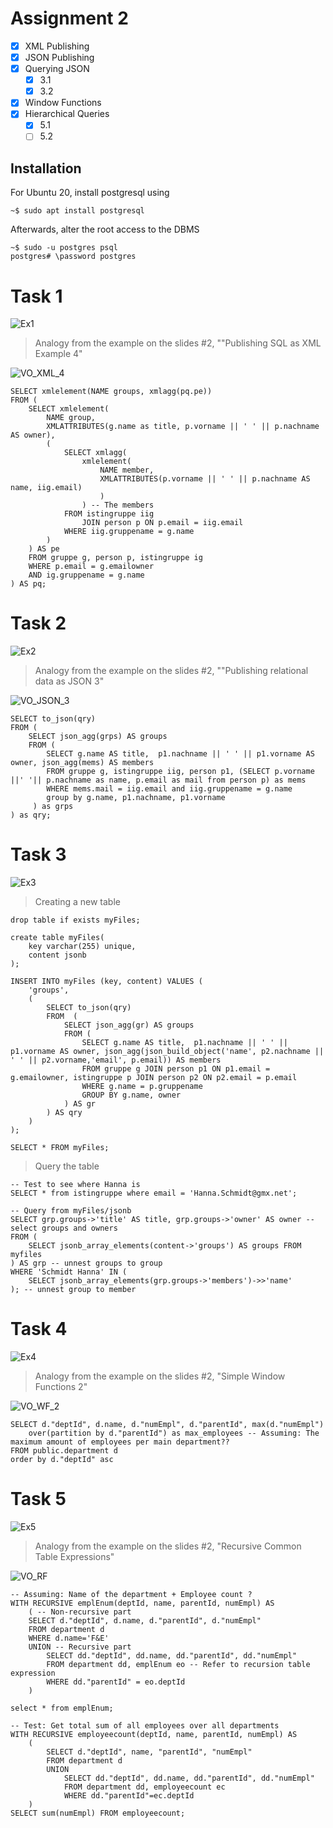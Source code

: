 # Assignment 2

- [X] XML Publishing
- [X] JSON Publishing
- [X] Querying JSON
  - [X] 3.1
  - [X] 3.2
- [X] Window Functions
- [X] Hierarchical Queries
  - [X] 5.1
  - [ ] 5.2

## Installation
For Ubuntu 20, install postgresql using
```
~$ sudo apt install postgresql
```
Afterwards, alter the root access to the DBMS
```
~$ sudo -u postgres psql
postgres# \password postgres
```


# Task 1
![Ex1](graphics/Ex1.png)


> Analogy from the example on the slides #2, ""Publishing SQL as XML Example 4"


![VO_XML_4](graphics/VO_XML_4.png)


```
SELECT xmlelement(NAME groups, xmlagg(pq.pe))
FROM (
    SELECT xmlelement(
        NAME group,
        XMLATTRIBUTES(g.name as title, p.vorname || ' ' || p.nachname AS owner),
        (
            SELECT xmlagg(
                xmlelement(
                    NAME member,
                    XMLATTRIBUTES(p.vorname || ' ' || p.nachname AS name, iig.email)
                    )
                ) -- The members
            FROM istingruppe iig
                JOIN person p ON p.email = iig.email
            WHERE iig.gruppename = g.name
        )
    ) AS pe
    FROM gruppe g, person p, istingruppe ig
    WHERE p.email = g.emailowner
    AND ig.gruppename = g.name
) AS pq;
```

# Task 2
![Ex2](graphics/Ex2.png)

> Analogy from the example on the slides #2, ""Publishing relational data as JSON 3"

![VO_JSON_3](graphics/VO_JSON_3.png)


```
SELECT to_json(qry)
FROM (
    SELECT json_agg(grps) AS groups
    FROM (
        SELECT g.name AS title,  p1.nachname || ' ' || p1.vorname AS owner, json_agg(mems) AS members
	    FROM gruppe g, istingruppe iig, person p1, (SELECT p.vorname ||' '|| p.nachname as name, p.email as mail from person p) as mems
	    WHERE mems.mail = iig.email and iig.gruppename = g.name
	    group by g.name, p1.nachname, p1.vorname
	 ) as grps
) as qry;

```

# Task 3
![Ex3](graphics/Ex3.png)


> Creating a new table
```
drop table if exists myFiles;

create table myFiles(
    key varchar(255) unique,
    content jsonb
);

INSERT INTO myFiles (key, content) VALUES (
    'groups',
    (
        SELECT to_json(qry)
        FROM  (
            SELECT json_agg(gr) AS groups
            FROM (
                SELECT g.name AS title,  p1.nachname || ' ' || p1.vorname AS owner, json_agg(json_build_object('name', p2.nachname || ' ' || p2.vorname,'email', p.email)) AS members
                FROM gruppe g JOIN person p1 ON p1.email = g.emailowner, istingruppe p JOIN person p2 ON p2.email = p.email
                WHERE g.name = p.gruppename
                GROUP BY g.name, owner
            ) AS gr
        ) AS qry
    )
);

SELECT * FROM myFiles;
```

> Query the table

```
-- Test to see where Hanna is
SELECT * from istingruppe where email = 'Hanna.Schmidt@gmx.net';

-- Query from myFiles/jsonb
SELECT grp.groups->'title' AS title, grp.groups->'owner' AS owner -- select groups and owners
FROM (
    SELECT jsonb_array_elements(content->'groups') AS groups FROM myfiles
) AS grp -- unnest groups to group
WHERE 'Schmidt Hanna' IN (
    SELECT jsonb_array_elements(grp.groups->'members')->>'name'
); -- unnest group to member
```

# Task 4
![Ex4](graphics/Ex4.png)


> Analogy from the example on the slides #2, "Simple Window Functions 2"

![VO_WF_2](graphics/VO_WF_2.png)


```
SELECT d."deptId", d.name, d."numEmpl", d."parentId", max(d."numEmpl")
    over(partition by d."parentId") as max_employees -- Assuming: The maximum amount of employees per main department??
FROM public.department d
order by d."deptId" asc
```

# Task 5
![Ex5](graphics/Ex5.png)

> Analogy from the example on the slides #2, "Recursive Common Table Expressions"

![VO_RF](graphics/VO_RF.png)

```
-- Assuming: Name of the department + Employee count ?
WITH RECURSIVE emplEnum(deptId, name, parentId, numEmpl) AS
    ( -- Non-recursive part
    SELECT d."deptId", d.name, d."parentId", d."numEmpl"
    FROM department d
    WHERE d.name='F&E'
    UNION -- Recursive part
        SELECT dd."deptId", dd.name, dd."parentId", dd."numEmpl"
        FROM department dd, emplEnum eo -- Refer to recursion table expression
        WHERE dd."parentId" = eo.deptId
    )

select * from emplEnum;
```

```
-- Test: Get total sum of all employees over all departments
WITH RECURSIVE employeecount(deptId, name, parentId, numEmpl) AS
    (
        SELECT d."deptId", name, "parentId", "numEmpl"
        FROM department d
        UNION
            SELECT dd."deptId", dd.name, dd."parentId", dd."numEmpl"
            FROM department dd, employeecount ec
            WHERE dd."parentId"=ec.deptId
    )
SELECT sum(numEmpl) FROM employeecount;
```



